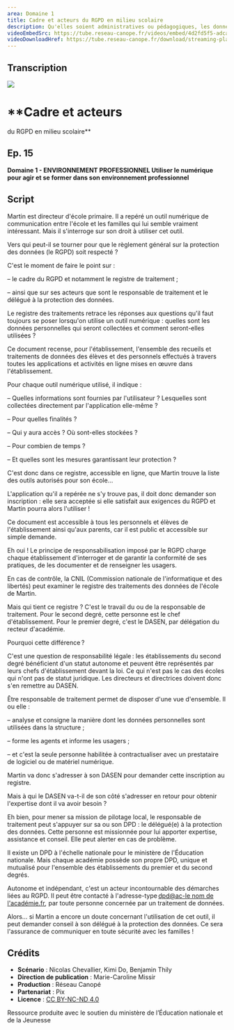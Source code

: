 ```yaml
---
area: Domaine 1
title: Cadre et acteurs du RGPD en milieu scolaire
description: Qu'elles soient administratives ou pédagogiques, les données à caractère personnel des élèves doivent être protégées. Le registre de traitement des données personnelles est un outil central au respect du RGPD en milieu scolaire. Prêt à en savoir plus ?
videoEmbedSrc: https://tube.reseau-canope.fr/videos/embed/4d2fd5f5-adca-4ccb-9208-a4796f68d038
videoDownloadHref: https://tube.reseau-canope.fr/download/streaming-playlists/hls/videos/4d2fd5f5-adca-4ccb-9208-a4796f68d038-1080-fragmented.mp4
---
```


## Transcription

![](RackMultipart20230825-1-pjbeir_html_6d90588f37a1f033.png)

##
# **Cadre et acteurs
 du RGPD
 en milieu scolaire**

## Ep. 15

**Domaine 1 - ENVIRONNEMENT PROFESSIONNEL
 Utiliser le numérique pour agir et se former dans son environnement professionnel**

## **Script**

Martin est directeur d'école primaire. Il a repéré un outil numérique de communication entre l'école et les familles qui lui semble vraiment intéressant. Mais il s'interroge sur son droit à utiliser cet outil.

Vers qui peut-il se tourner pour que le règlement général sur la protection des données (le RGPD) soit respecté ?

C'est le moment de faire le point sur :

– le cadre du RGPD et notamment le registre de traitement ;

– ainsi que sur ses acteurs que sont le responsable de traitement et le délégué à la protection des données.

Le registre des traitements retrace les réponses aux questions qu'il faut toujours se poser lorsqu'on utilise un outil numérique : quelles sont les données personnelles qui seront collectées et comment seront-elles utilisées ?

Ce document recense, pour l'établissement, l'ensemble des recueils et traitements de données des élèves et des personnels effectués à travers toutes les applications et activités en ligne mises en œuvre dans l'établissement.

Pour chaque outil numérique utilisé, il indique :

– Quelles informations sont fournies par l'utilisateur ? Lesquelles sont collectées directement par l'application elle-même ?

– Pour quelles finalités ?

– Qui y aura accès ? Où sont-elles stockées ?

– Pour combien de temps ?

– Et quelles sont les mesures garantissant leur protection ?

C'est donc dans ce registre, accessible en ligne, que Martin trouve la liste des outils autorisés pour son école…

L'application qu'il a repérée ne s'y trouve pas, il doit donc demander son inscription : elle sera acceptée si elle satisfait aux exigences du RGPD et Martin pourra alors l'utiliser !

Ce document est accessible à tous les personnels et élèves de l'établissement ainsi qu'aux parents, car il est public et accessible sur simple demande.

Eh oui ! Le principe de responsabilisation imposé par le RGPD charge chaque établissement d'interroger et de garantir la conformité de ses pratiques, de les documenter et de renseigner les usagers.

En cas de contrôle, la CNIL (Commission nationale de l'informatique et des libertés) peut examiner le registre des traitements des données de l'école de Martin.

Mais qui tient ce registre ? C'est le travail du ou de la responsable de traitement. Pour le second degré, cette personne est le chef d'établissement. Pour le premier degré, c'est le DASEN, par délégation du recteur d'académie.

Pourquoi cette différence ?

C'est une question de responsabilité légale : les établissements du second degré bénéficient d'un statut autonome et peuvent être représentés par leurs chefs d'établissement devant la loi. Ce qui n'est pas le cas des écoles qui n'ont pas de statut juridique. Les directeurs et directrices doivent donc s'en remettre au DASEN.

Être responsable de traitement permet de disposer d'une vue d'ensemble. Il ou elle :

– analyse et consigne la manière dont les données personnelles sont utilisées dans la structure ;

– forme les agents et informe les usagers ;

– et c'est la seule personne habilitée à contractualiser avec un prestataire de logiciel ou de matériel numérique.

Martin va donc s'adresser à son DASEN pour demander cette inscription au registre.

Mais à qui le DASEN va-t-il de son côté s'adresser en retour pour obtenir l'expertise dont il va avoir besoin ?

Eh bien, pour mener sa mission de pilotage local, le responsable de traitement peut s'appuyer sur sa ou son DPD : le délégué(e) à la protection des données. Cette personne est missionnée pour lui apporter expertise, assistance et conseil. Elle peut alerter en cas de problème.

Il existe un DPD à l'échelle nationale pour le ministère de l'Éducation nationale. Mais chaque académie possède son propre DPD, unique et mutualisé pour l'ensemble des établissements du premier et du second degrés.

Autonome et indépendant, c'est un acteur incontournable des démarches liées au RGPD.
 Il peut être contacté à l'adresse-type [dpd@ac-le nom de l'académie.fr](mailto:dpd@ac-xxx.fr)_,_ par toute personne concernée par un traitement de données.

Alors… si Martin a encore un doute concernant l'utilisation de cet outil, il peut demander conseil à son délégué à la protection des données. Ce sera l'assurance de communiquer en toute sécurité avec les familles !

## Crédits

- **Scénario** : Nicolas Chevallier, Kimi Do, Benjamin Thily
- **Direction de publication** : Marie-Caroline Missir
- **Production** : Réseau Canopé
- **Partenariat** : Pix
- **Licence** : [CC BY-NC-ND 4.0](https://creativecommons.org/licenses/by-nc-nd/4.0/deed.fr)

Ressource produite avec le soutien du ministère de l’Éducation nationale et de la Jeunesse
